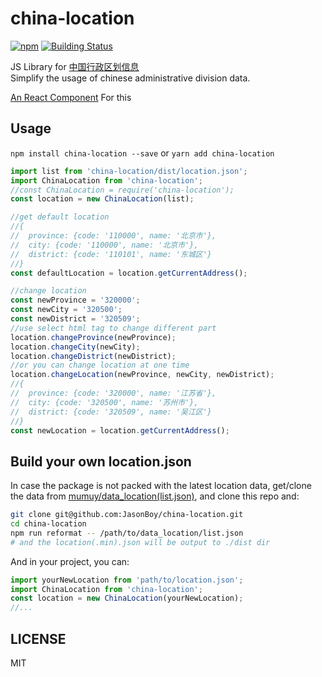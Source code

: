 # china-location
[![npm](https://img.shields.io/npm/v/china-location.svg)](https://www.npmjs.com/package/china-location)
[![Building Status](https://travis-ci.org/JasonBoy/china-location.svg?branch=master)](https://travis-ci.org/JasonBoy/china-location)

JS Library for [中国行政区划信息](https://github.com/mumuy/data_location#中国行政区划信息)  
Simplify the usage of chinese administrative division data.

[An React Component](https://github.com/JasonBoy/react-china-location) For this

## Usage

`npm install china-location --save` or
`yarn add china-location`

```javascript
import list from 'china-location/dist/location.json';
import ChinaLocation from 'china-location';
//const ChinaLocation = require('china-location');
const location = new ChinaLocation(list);

//get default location
//{
//  province: {code: '110000', name: '北京市'},
//  city: {code: '110000', name: '北京市'},
//  district: {code: '110101', name: '东城区'}
//}
const defaultLocation = location.getCurrentAddress();

//change location
const newProvince = '320000';
const newCity = '320500';
const newDistrict = '320509';
//use select html tag to change different part
location.changeProvince(newProvince);
location.changeCity(newCity);
location.changeDistrict(newDistrict);
//or you can change location at one time
location.changeLocation(newProvince, newCity, newDistrict);
//{
//  province: {code: '320000', name: '江苏省'},
//  city: {code: '320500', name: '苏州市'},
//  district: {code: '320509', name: '吴江区'}
//}
const newLocation = location.getCurrentAddress();

```

## Build your own location.json

In case the package is not packed with the latest location data, get/clone the data from [mumuy/data_location(list.json)](https://github.com/mumuy/data_location),
and clone this repo and:

```bash
git clone git@github.com:JasonBoy/china-location.git
cd china-location
npm run reformat -- /path/to/data_location/list.json
# and the location(.min).json will be output to ./dist dir
```
And in your project, you can:

```javascript
import yourNewLocation from 'path/to/location.json';
import ChinaLocation from 'china-location';
const location = new ChinaLocation(yourNewLocation);
//...
```

## LICENSE

MIT
